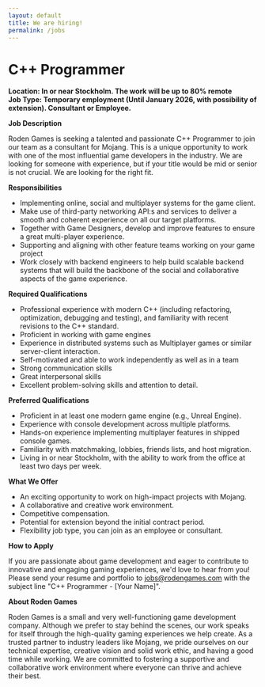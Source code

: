 ```yaml
---
layout: default
title: We are hiring!
permalink: /jobs
---
```


# C++ Programmer

<b>Location: In or near Stockholm. The work will be up to 80% remote <br>
 Job Type: Temporary employment (Until January 2026, with possibility of extension). Consultant or Employee. </b>


**Job Description**

 Roden Games is seeking a talented and passionate C++ Programmer to join our team as a consultant for Mojang. This is a unique opportunity to work with one of the most influential game developers in the industry. We are looking for someone with experience, but if your title would be mid or senior is not crucial. We are looking for the right fit.

**Responsibilities**

* Implementing online, social and multiplayer systems for the game client. 
* Make use of third-party networking API:s and services to deliver a smooth and coherent experience on all our target platforms.  
* Together with Game Designers, develop and improve features to ensure a great multi-player experience. 
* Supporting and aligning with other feature teams working on your game project 
* Work closely with backend engineers to help build scalable backend systems that will build the backbone of the social and collaborative aspects of the game experience. 

**Required Qualifications**

* Professional experience with modern C++ (including refactoring, optimization, debugging and testing), and familiarity with recent revisions to the C++ standard.  
* Proficient in working with game engines 
* Experience in distributed systems such as Multiplayer games or similar server-client interaction. 
* Self-motivated and able to work independently as well as in a team  
* Strong communication skills  
* Great interpersonal skills 
* Excellent problem-solving skills and attention to detail. 

**Preferred Qualifications**

* Proficient in at least one modern game engine (e.g., Unreal Engine). 
* Experience with console development across multiple platforms. 
* Hands-on experience implementing multiplayer features in shipped console games. 
* Familiarity with matchmaking, lobbies, friends lists, and host migration. 
* Living in or near Stockholm, with the ability to work from the office at least two days per week. 

**What We Offer**

* An exciting opportunity to work on high-impact projects with Mojang. 
* A collaborative and creative work environment. 
* Competitive compensation. 
* Potential for extension beyond the initial contract period. 
* Flexibility job type, you can join as an employee or consultant.

**How to Apply**

If you are passionate about game development and eager to contribute to innovative and engaging gaming experiences, we'd love to hear from you! Please send your resume and portfolio to jobs@rodengames.com with the subject line "C++ Programmer - [Your Name]". 
 
**About Roden Games**

Roden Games is a small and very well-functioning game development company. Although we prefer to stay behind the scenes, our work speaks for itself through the high-quality gaming experiences we help create. As a trusted partner to industry leaders like Mojang, we pride ourselves on our technical expertise, creative vision and solid work ethic, and having a good time while working. We are committed to fostering a supportive and collaborative work environment where everyone can thrive and achieve their best. 

<!--<div class="logo-container">
<!--  <img src="assets/images/Roden_Small.png" alt="Roden Logo Head" style="max-width: 50px; height: auto;">>
<!--</div>

<!-- Add any more sections as needed -->
